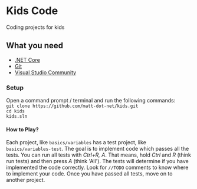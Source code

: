 # Kids Code
Coding projects for kids

## What you need
- [.NET Core](https://docs.microsoft.com/en-us/dotnet/core/get-started?tabs=windows)
- [Git](https://git-scm.com/downloads)
- [Visual Studio Community](https://visualstudio.microsoft.com/vs/community/)


### Setup
Open a command prompt / terminal and run the following commands:  
`git clone https://github.com/matt-dot-net/kids.git`  
`cd kids`  
`kids.sln`

#### How to Play?
Each project,  like `basics/variables` has a test project, like `basics/variables-test`.  The goal is to implement code which passes all the tests.
You can run all tests with _Ctrl+R, A_.  That means, hold _Ctrl_ and _R_ (think run tests) and then press _A_ (think 'All').   The tests will determine if you have implemented the code correctly.  Look for `//TODO` comments to know where to implement your code. Once you have passed all tests, move on to another project.
